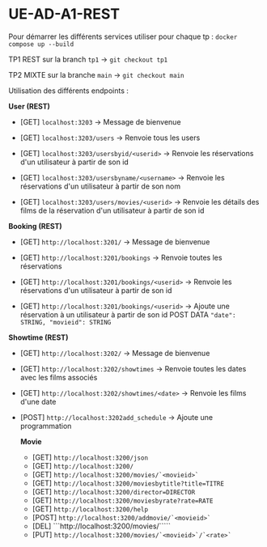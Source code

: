 # UE-AD-A1-REST

Pour démarrer les différents services 
utiliser pour chaque tp : ```docker compose up --build``` 

TP1 REST sur la branch ```tp1``` -> ```git checkout tp1```

TP2 MIXTE sur la branche ```main``` -> ```git checkout main```

Utilisation des différents endpoints : 


**User (REST)** 

- [GET] ```localhost:3203``` -> Message de bienvenue
  
- [GET] ```localhost:3203/users``` -> Renvoie tous les users
  
- [GET] ```localhost:3203/usersbyid/<userid>``` -> Renvoie les réservations d'un utilisateur à partir de son id
  
- [GET] ```localhost:3203/usersbyname/<username>``` ->  Renvoie les réservations d'un utilisateur à partir de son nom

- [GET] ```localhost:3203/users/movies/<userid>``` -> Renvoie les détails des films de la réservation d'un utilisateur à partir de son id

  
**Booking (REST)** 

- [GET] ```http://localhost:3201/``` -> Message de bienvenue

- [GET] ```http://localhost:3201/bookings``` -> Renvoie toutes les réservations

- [GET] ```http://localhost:3201/bookings/<userid>``` -> Renvoie les réservations d'un utilisateur à partir de son id
 
- [GET] ```http://localhost:3201/bookings/<userid>``` -> Ajoute une réservation à un utilisateur à partir de son id POST DATA ```"date": STRING, "movieid": STRING```

**Showtime (REST)** 

- [GET] ```http://localhost:3202/``` -> Message de bienvenue 

- [GET] ```http://localhost:3202/showtimes``` -> Renvoie toutes les dates avec les films associés
 
- [GET] ```http://localhost:3202/showtimes/<date>``` -> Renvoie les films d'une date
- [POST] ```http://localhost:3202add_schedule``` -> Ajoute une programmation

  **Movie**
  - [GET] ```http://localhost:3200/json```
  - [GET] ```http://localhost:3200/```
  - [GET] ```http://localhost:3200/movies/`<movieid>` ```
  - [GET] ```http://localhost:3200/moviesbytitle?title=TITRE ```
  - [GET] ```http://localhost:3200/director=DIRECTOR ```
  - [GET] ```http://localhost:3200/moviesbyrate?rate=RATE```
  - [GET] ```http://localhost:3200/help```
  - [POST] ```http://localhost:3200/addmovie/`<movieid>` ```
  - [DEL] ```http://localhost:3200/movies/`<movieid>````
  - [PUT] ```http://localhost:3200/movies/`<movieid>`/`<rate>` ```
    
    
